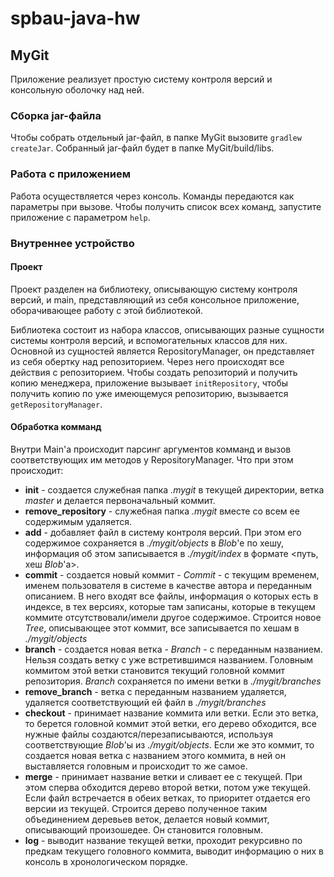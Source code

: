 # spbau-java-hw

## MyGit
Приложение реализует простую систему контроля версий и консольную оболочку над ней.

### Сборка jar-файла
Чтобы собрать отдельный jar-файл, в папке MyGit вызовите `gradlew createJar`. Собранный jar-файл будет в папке MyGit/build/libs.

### Работа с приложением
Работа осуществляется через консоль. Команды передаются как параметры при вызове. Чтобы получить список всех команд, запустите приложение с параметром `help`.

### Внутреннее устройство

#### Проект
Проект разделен на библиотеку, описывающую систему контроля версий, и main, представляющий из себя консольное приложение, оборачивающее работу с этой библиотекой. 

Библиотека состоит из набора классов, описывающих разные сущности системы контроля версий, и вспомогательных классов для них. Основной из сущностей является RepositoryManager, он представляет из себя обертку над репозиторием. Через него происходят все действия с репозиторием. Чтобы создать репозиторий и получить копию менеджера, приложение вызывает `initRepository`,  чтобы получить копию по уже имеющемуся репозиторию, вызывается `getRepositoryManager`.

#### Обработка комманд
Внутри Main'а происходит парсинг аргументов комманд и вызов соответствующих им методов у RepositoryManager. Что при этом происходит:

* **init** - создается служебная папка *.mygit* в текущей директории, ветка *master* и делается первоначальный коммит.
* **remove_repository** - служебная папка *.mygit* вместе со всем ее содержимым удаляется.
* **add** - добавляет файл в систему контроля версий. При этом его содержимое сохраняется в *./mygit/objects* в *Blob*'е по хешу, информация об этом записывается в *./mygit/index* в формате <путь, хеш *Blob*'a>.
* **commit** - создается новый коммит - *Commit* - с текущим временем, именем пользователя в системе в качестве автора и переданным описанием. В него входят все файлы, информация о которых есть в индексе, в тех версиях, которые там записаны, которые в текущем коммите отсутствовали/имели другое содержимое. Строится новое *Tree*, описывающее этот коммит, все записывается по хешам в *./mygit/objects*
* **branch** - создается новая ветка - *Branch* - с переданным названием. Нельзя создать ветку с уже встретившимся названием. Головным коммитом этой ветки становится текущий головной коммит репозитория. *Branch* сохраняется по имени ветки в *./mygit/branches*
* **remove_branch** - ветка с переданным названием удаляется, удаляется соответствующий ей файл в *./mygit/branches*
* **checkout** - принимает название коммита или ветки. Если это ветка, то берется головной коммит этой ветки, его дерево обходится, все нужные файлы создаются/перезаписываются, используя соответствующие *Blob*'ы из *./mygit/objects*. Если же это коммит, то создается новая ветка с названием этого коммита, в ней он выставляется головным и происходит то же самое.
* **merge** - принимает название ветки и сливает ее с текущей. При этом сперва обходится дерево второй ветки, потом уже текущей. Если файл встречается в обеих ветках, то приоритет отдается его версии из текущей. Строится дерево полученное таким объединением деревьев веток, делается новый коммит, описывающий произошедее. Он становится головным.
* **log** - выводит название текущей ветки, проходит рекурсивно по предкам текущего головного коммита, выводит информацию о них в консоль в хронологическом порядке.
